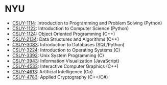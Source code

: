 # NYU

- [CSUY-1114](/csuy-1114): Introduction to Programming and Problem Solving (Python)
- [CSUY-1122](/csuy-1122): Introduction to Computer Science (Python)
- [CSUY-1124](/csuy-2134): Object Oriented Programming (C++)
- [CSUY-2134](/csuy-2134): Data Structures and Algorithms (C++)
- [CSUY-3083](/csuy-3083): Introduction to Databases (SQL/Python)
- [CSUY-3224](/csuy-3224): Introduction to Operating Systems (C)
- [CSUY-3393](/csuy-3393): Unix System Programming (C)
- [CSUY-3943](/csuy-3943-dv): Information Visualization (JavaScript)
- [CSUY-4533](/csuy-4533): Interactive Computer Graphics (C++)
- [CSUY-4613](/csuy-4613): Artificial Intelligence (Go)
- [CSUY-4783](/csuy-4783): Applied Cryptography (C++/C#)
